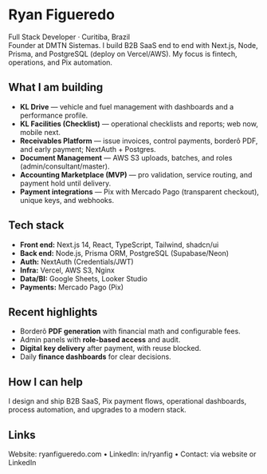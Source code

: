 # Ryan Figueredo

Full Stack Developer · Curitiba, Brazil  
Founder at DMTN Sistemas. I build B2B SaaS end to end with Next.js, Node, Prisma, and PostgreSQL (deploy on Vercel/AWS). My focus is fintech, operations, and Pix automation.

## What I am building
- **KL Drive** — vehicle and fuel management with dashboards and a performance profile.
- **KL Facilities (Checklist)** — operational checklists and reports; web now, mobile next.
- **Receivables Platform** — issue invoices, control payments, borderô PDF, and early payment; NextAuth + Postgres.
- **Document Management** — AWS S3 uploads, batches, and roles (admin/consultant/master).
- **Accounting Marketplace (MVP)** — pro validation, service routing, and payment hold until delivery.
- **Payment integrations** — Pix with Mercado Pago (transparent checkout), unique keys, and webhooks.

## Tech stack
- **Front end:** Next.js 14, React, TypeScript, Tailwind, shadcn/ui  
- **Back end:** Node.js, Prisma ORM, PostgreSQL (Supabase/Neon)  
- **Auth:** NextAuth (Credentials/JWT)  
- **Infra:** Vercel, AWS S3, Nginx  
- **Data/BI:** Google Sheets, Looker Studio  
- **Payments:** Mercado Pago (Pix)

## Recent highlights
- Borderô **PDF generation** with financial math and configurable fees.  
- Admin panels with **role-based access** and audit.  
- **Digital key delivery** after payment, with reuse blocked.  
- Daily **finance dashboards** for clear decisions.

## How I can help
I design and ship B2B SaaS, Pix payment flows, operational dashboards, process automation, and upgrades to a modern stack.

## Links
Website: ryanfigueredo.com • LinkedIn: in/ryanfig • Contact: via website or LinkedIn
